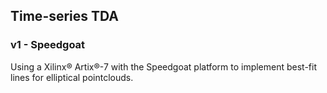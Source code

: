 ## Time-series TDA

### v1 - Speedgoat
Using a Xilinx® Artix®-7 with the Speedgoat platform to implement best-fit lines for elliptical pointclouds. 
